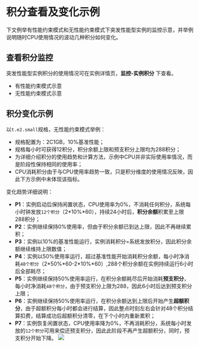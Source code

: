 # 积分查看及变化示例

下文例举有性能约束模式和无性能约束模式下突发性能型实例的监控示意，并举例说明随时CPU使用情况的波动几种积分如何变化。

## 查看积分监控
突发性能型实例积分的使用情况可在实例详情页，**监控-实例积分** 下查看。
* 有性能约束模式示意
* 无性能约束模式示意

## 积分变化示例
以`t.e2.small`规格，无性能约束模式举例：
* 规格配置为：2C1GB，10%基准性能；
* 规格每小时可获得12积分，积分余额上限和预支积分上限均为288积分；
* 为详细介绍积分的使用趋势和计算方法，示例中CPU并非实际使用率情况，而是阶段性保持相同的使用率；
* CPU消耗积分由于与CPU使用率趋势一致，只是积分维度的使用情况反映，因此下方示例中未体现该指标。

变化趋势详细说明：
* **P1**：实例启动后保持闲置状态，CPU使用率为0%，不消耗任何积分，系统每小时钟发放`12个积分`（2\*10%\*60），持续24小时后，**积分余额**积累至上限288积分；
* **P2**：实例继续保持0%使用率，但由于积分余额已到达上限，因此不再继续累积；
* **P3**：实例以10%的基准性能运行，实例消耗积分=系统发放积分，因此积分余额继续维持上限数值；
* **P4**：实例以50%使用率运行，超过基准性能开始消耗积分余额，每小时净消耗`48个积分`（2\*50%\*60-2\*10%\*60）,288个积分余额在实例持续运行6小时后全部耗尽；
* **P5**：实例继续保持50%使用率运行，在积分余额耗尽后开始消耗**预支积分**，每小时净消耗`48个积分`，由于预支积分上限为288，因此6小时后达到预支积分上限；
* **P6**：实例继续保持50%使用率运行，在积分余额达到上限后开始产生**超额积分**，由于超额积分每小时都会进行结算，因此整点时刻左右会针对48个积分结算扣费，结算成功后超额积分清零，在下个小时内重新累积；
* **P7**：实例恢复闲置状态，CPU使用率降为0%，不再消耗积分，系统每小时发放的`12个积分`可用来偿还预支积分，因此此阶段不再产生超额积分，同时，预支积分开始下降。
 ![](https://img1.jcloudcs.com/cn/image/vm/cr.png)

